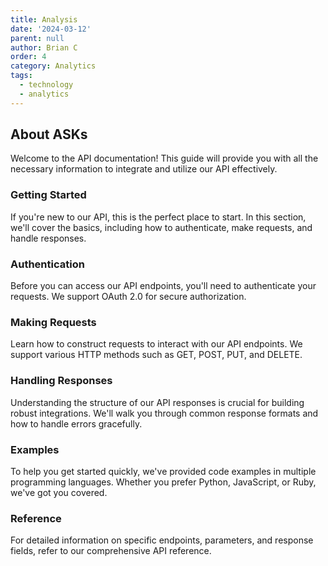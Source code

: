 ```yaml
---
title: Analysis
date: '2024-03-12'
parent: null
author: Brian C
order: 4
category: Analytics
tags:
  - technology
  - analytics
---
```



## About ASKs
Welcome to the API documentation! This guide will provide you with all the necessary information to integrate and utilize our API effectively.
### Getting Started
If you're new to our API, this is the perfect place to start. In this section, we'll cover the basics, including how to authenticate, make requests, and handle responses.

### Authentication
Before you can access our API endpoints, you'll need to authenticate your requests. We support OAuth 2.0 for secure authorization.

### Making Requests
Learn how to construct requests to interact with our API endpoints. We support various HTTP methods such as GET, POST, PUT, and DELETE.

### Handling Responses
Understanding the structure of our API responses is crucial for building robust integrations. We'll walk you through common response formats and how to handle errors gracefully.

### Examples
To help you get started quickly, we've provided code examples in multiple programming languages. Whether you prefer Python, JavaScript, or Ruby, we've got you covered.

### Reference
For detailed information on specific endpoints, parameters, and response fields, refer to our comprehensive API reference.